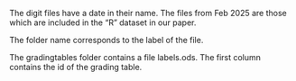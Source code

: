 The digit files have a date in their name. The files from Feb 2025 are those which are included in the “R” dataset in our paper.

The folder name corresponds to the label of the file.

The gradingtables folder contains a file labels.ods. The first column contains the id of the grading table.
